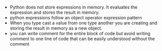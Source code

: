- Python does not store expressions in memory. It evaluates the expression and stores the result in memory.
- python expressions follow an object operator expression pattern
- When you type cast a value from one type another you are creating and storing the result in memory as a new object.
- you can write comment for the entire block of code but avoid writing comment to one line of code that can be easily understood without the comment
